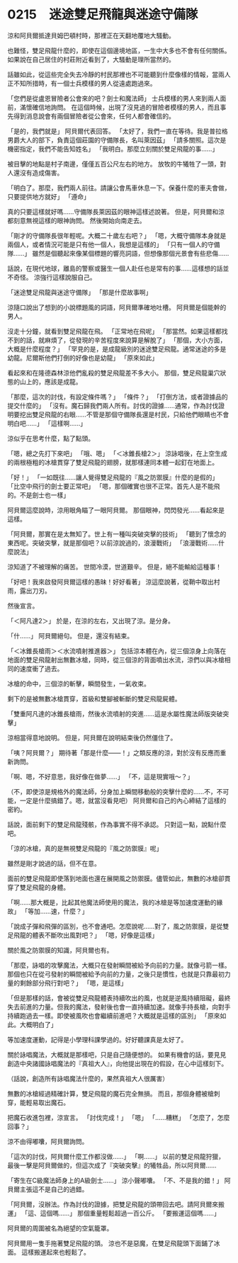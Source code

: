# 0215　迷途雙足飛龍與迷途守備隊

涼和阿貝爾抵達貝姆巴頓村時，那裡正在天翻地覆地大騷動。

也難怪，雙足飛龍什麼的，即使在這個邊境地區，一生中大多也不會有任何關係。
如果說在自己居住的村莊附近看到了，大騷動是理所當然的。

話雖如此，從這些完全失去冷靜的村民那裡也不可能聽到什麼像樣的情報，當兩人正不知所措時，有一個士兵模樣的男人從遠處跑過來。

「您們是從盧恩冒險者公會來的吧？劍士和魔法師」
士兵模樣的男人來到兩人面前，滿懷確信地詢問。
在這個時候，出現了沒見過的冒險者模樣的男人，而且事先得到消息說會有兩個冒險者從公會來，任何人都會確信的。

「是的，我們就是」
阿貝爾代表回答。
「太好了，我們一直在等待。我是普拉格男爵大人的部下，負責這個莊園的守備隊長，名叫萊因茲」
「請多關照。這次是機密指定，我們不能告知姓名」
「我明白。那麼立刻關於雙足飛龍的事……」

被目擊的地點是村子南邊，僅僅五百公尺左右的地方。
放牧的牛犧牲了一頭，對人還沒有造成傷害。

「明白了。那麼，我們兩人前往。請讓公會馬車休息一下。保養什麼的車夫會做，只要提供地方就好」
「遵命」

真的只要這樣就好嗎……守備隊長萊因茲的眼神這樣述說著。
但是，阿貝爾和涼都刻意無視這樣的眼神詢問。
然後開始向南走去。

「剛才的守備隊長很年輕呢。大概二十歲左右吧？」
「嗯，大概守備隊本身就是兩個人，或者情況可能是只有他一個人，我想是這樣的」
「只有一個人的守備隊……」
雖然是個聽起來像某個標題的響亮詞語，但想像那個光景會有些悲傷……

話說，在現代地球，離島的警察或醫生一個人赴任也是常有的事……這樣想的話並不奇怪。
涼強行這樣說服自己。

「迷途雙足飛龍與迷途守備隊」
「那是什麼故事啊」

涼隨口說出了想到的小說標題風的詞語，阿貝爾準確地吐槽。
阿貝爾是個能幹的男人。

沒走十分鐘，就看到雙足飛龍在飛。
「正常地在飛呢」
「那當然。如果這樣都找不到的話，就麻煩了，從發現的辛苦程度來說算是解脫了」
「那個，大小方面，大概是什麼程度？」
「罕見的是，是成龍級別的迷途雙足飛龍。通常迷途的多是幼龍。尼爾斯他們打倒的好像也是幼龍」
「原來如此」

看起來和在隆德森林涼他們亂殺的雙足飛龍差不多大小。
那個，雙足飛龍巢穴狀態的山上的，應該是成龍。

「那麼，這次的討伐，有設定條件嗎？」
「條件？」
「打倒方法，或者證據品的提交什麼的」
「沒有。魔石歸我們兩人所有。討伐的證據……通常，作為討伐證明要挖出雙足飛龍的右眼……不管是那個守備隊長還是村民，只給他們眼睛也不會明白吧……」
「這樣啊……」

涼似乎在思考什麼，點了點頭。

「嗯，總之先打下來吧」
「哦、嗯」
「＜冰錐長槍2＞」
涼詠唱後，在上空生成的兩根極粗的冰槍貫穿了雙足飛龍的翅膀，就那樣連同本體一起釘在地面上。

「好！」
「一如既往……讓人覺得雙足飛龍的『風之防禦膜』什麼的是假的」
「比空中飛行的劍士要正常吧」
「嗯，那個確實也很不正常。首先人是不能飛的。不是劍士也一樣」

阿貝爾這麼說時，涼用眼角瞄了一眼阿貝爾。
那個眼神，閃閃發光……看起來是這樣。

「阿貝爾，那實在是太無知了。世上有一種叫突破突擊的技術」
「聽到了懷念的東西呢。突破突擊，就是那個吧？以前涼說過的，浪漫戰術」
「浪漫戰術……什麼說法」

涼知道了不被理解的痛苦。
世間冷漠，世道艱辛。
但是，絕不能輸給這種事！

「好吧！我來啟發阿貝爾這樣的愚昧！好好看著」
涼這麼說著，從鞘中取出村雨，露出刀刃。

然後宣言。

「＜阿凡達2＞」
於是，在涼的左右，又出現了涼。是分身。

「什……」
阿貝爾絕句。
但是，還沒有結束。

「＜冰錐長槍雨＞＜水流噴射推進器＞」
包括涼本體在內，從三個涼身上向落在地面的雙足飛龍射出無數冰槍，同時，從三個涼的背面噴出水流，涼們以與冰槍相同的速度衝了過去。

冰槍的命中，三個涼的斬擊，瞬間發生，一氣收束。

剩下的是被無數冰槍貫穿，首級和雙腳被斬斷的雙足飛龍屍體。

「雙重阿凡達的冰錐長槍雨，然後水流噴射的突進……這是水屬性魔法師版突破突擊」

涼相當得意地說明。
但是，阿貝爾在說明結束後仍然僵住了。

「咦？阿貝爾？」
期待著「那是什麼——！」之類反應的涼，對於沒有反應而重新詢問。

「啊、嗯，不好意思，我好像在做夢……」
「不，這是現實哦～？」

（不，即使涼是規格外的魔法師，分身加上瞬間移動般的突擊什麼的……不，不可能，一定是什麼搞錯了。嗯，就當沒看見吧）
阿貝爾和自己的內心締結了這樣的密約。

話說，面前剩下的雙足飛龍殘骸，作為事實不得不承認。
只對這一點，說點什麼吧。

「涼的冰槍，真的是無視雙足飛龍的『風之防禦膜』呢」

雖然是剛才說過的話，但不在意。

面前的雙足飛龍即使落到地面也還在展開風之防禦膜。儘管如此，無數的冰槍卻貫穿了雙足飛龍的身體。

「啊……那大概是，比起其他魔法師使用的魔法，我的冰槍是等加速度運動的緣故」
「等加……速，什麼？」

「說成子彈和飛彈的區別，也不會通吧。怎麼說呢……對了，風之防禦膜，是從雙足飛龍的體表不斷吹出風對吧？」
「嗯，好像是這樣」

關於風之防禦膜的知識，阿貝爾也有。

「那麼，詠唱的攻擊魔法，大概只在發射瞬間被給予向前的力量。就像弓箭一樣。那個也只在從弓發射的瞬間被給予向前的力量，之後只是慣性，也就是只靠最初力量的剩餘部分飛行對吧？」
「嗯，是這樣」

「但是那樣的話，會被從雙足飛龍體表持續吹出的風，也就是逆風持續阻礙，最終失去前進的力量。但我的魔法，發射後也會一直持續加速。就像手持長槍，向對手持續跑過去一樣。即使被風吹也會繼續前進吧？大概就是這樣的區別」
「原來如此。大概明白了」

等加速度運動，記得是小學理科課學過的。好好聽課真是太好了。

關於詠唱魔法，大概就是那樣吧，只是自己隨便想的。
如果有機會的話，要見見創造中央諸國詠唱魔法的『真祖大人』，向他提出現在的假設，在心中這樣刻下。

（話說，創造所有詠唱魔法什麼的，果然真祖大人很厲害）

無數的冰槍經過精確計算，雙足飛龍的魔石完全無損。
而且，那個身體被槍刺穿，能輕易取出魔石。

把魔石收進包裡，涼宣言。
「討伐完成！」
「嗯」
「……糟糕」
「怎麼了，怎麼回事？」

涼不由得嘟囔，阿貝爾詢問。

「這次的討伐，阿貝爾什麼工作都沒做……」
「啊……」
以前的雙足飛龍狩獵，最後一擊是阿貝爾做的，但這次成了『突破突擊』的犧牲品，所以阿貝爾……

「寄生在C級魔法師身上的A級劍士……」
涼小聲嘟囔。
「不、不是我的錯！」
阿貝爾主張這不是自己的過錯。

「阿貝爾，沒辦法。作為討伐的證據，把雙足飛龍的頭帶回去吧。請阿貝爾來搬運」
「這、這個嗎……」
那個重量輕鬆超過一百公斤。
「要搬運這個嗎……」

阿貝爾的周圍被名為絕望的空氣籠罩。

阿貝爾用一隻手拖著雙足飛龍的頭。
涼也不是惡魔，在雙足飛龍頭下面鋪了冰面。
這樣搬運起來也輕鬆了。